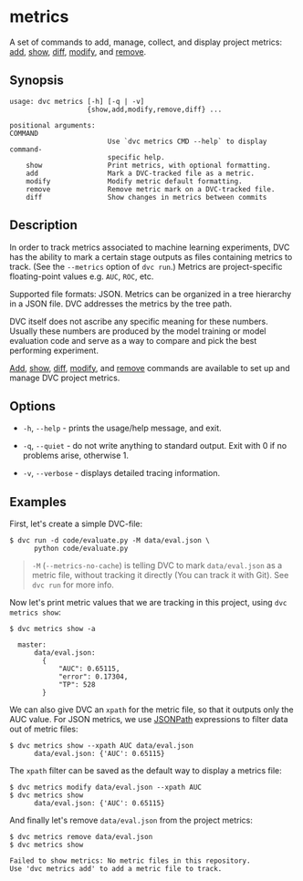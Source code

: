 # metrics

A set of commands to add, manage, collect, and display project metrics:
[add](/doc/command-reference/metrics/add),
[show](/doc/command-reference/metrics/show),
[diff](/doc/command-reference/metrics/diff),
[modify](/doc/command-reference/metrics/modify), and
[remove](/doc/command-reference/metrics/remove).

## Synopsis

```usage
usage: dvc metrics [-h] [-q | -v]
                   {show,add,modify,remove,diff} ...

positional arguments:
COMMAND
                        Use `dvc metrics CMD --help` to display command-
                        specific help.
    show                Print metrics, with optional formatting.
    add                 Mark a DVC-tracked file as a metric.
    modify              Modify metric default formatting.
    remove              Remove metric mark on a DVC-tracked file.
    diff                Show changes in metrics between commits
```

## Description

In order to track metrics associated to machine learning experiments, DVC has
the ability to mark a certain stage <abbr>outputs</abbr> as files containing
metrics to track. (See the `--metrics` option of `dvc run`.) Metrics are
project-specific floating-point values e.g. `AUC`, `ROC`, etc.

Supported file formats: JSON. Metrics can be organized in a tree hierarchy in a
JSON file. DVC addresses the metrics by the tree path.

DVC itself does not ascribe any specific meaning for these numbers. Usually
these numbers are produced by the model training or model evaluation code and
serve as a way to compare and pick the best performing experiment.

[Add](/doc/command-reference/metrics/add),
[show](/doc/command-reference/metrics/show),
[diff](/doc/command-reference/metrics/diff),
[modify](/doc/command-reference/metrics/modify), and
[remove](/doc/command-reference/metrics/remove) commands are available to set up
and manage <abbr>DVC project</abbr> metrics.

## Options

- `-h`, `--help` - prints the usage/help message, and exit.

- `-q`, `--quiet` - do not write anything to standard output. Exit with 0 if no
  problems arise, otherwise 1.

- `-v`, `--verbose` - displays detailed tracing information.

## Examples

First, let's create a simple DVC-file:

```dvc
$ dvc run -d code/evaluate.py -M data/eval.json \
      python code/evaluate.py
```

> `-M` (`--metrics-no-cache`) is telling DVC to mark `data/eval.json` as a
> metric file, without tracking it directly (You can track it with Git). See
> `dvc run` for more info.

Now let's print metric values that we are tracking in this <abbr>project</abbr>,
using `dvc metrics show`:

```dvc
$ dvc metrics show -a

  master:
      data/eval.json:
		{
		    "AUC": 0.65115,
		    "error": 0.17304,
		    "TP": 528
		}
```

We can also give DVC an `xpath` for the metric file, so that it outputs only the
AUC value. For JSON metrics, we use
[JSONPath](https://goessner.net/articles/JsonPath/index.html) expressions to
filter data out of metric files:

```dvc
$ dvc metrics show --xpath AUC data/eval.json
      data/eval.json: {'AUC': 0.65115}
```

The `xpath` filter can be saved as the default way to display a metrics file:

```dvc
$ dvc metrics modify data/eval.json --xpath AUC
$ dvc metrics show
      data/eval.json: {'AUC': 0.65115}
```

And finally let's remove `data/eval.json` from the project metrics:

```dvc
$ dvc metrics remove data/eval.json
$ dvc metrics show

Failed to show metrics: No metric files in this repository.
Use 'dvc metrics add' to add a metric file to track.
```
